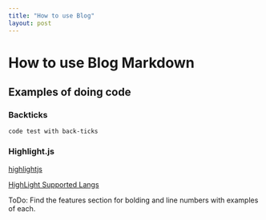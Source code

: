 ```yaml
---
title: "How to use Blog"
layout: post
---
```


# How to use Blog Markdown

## Examples of doing code

### Backticks
```
code test with back-ticks
```

### Highlight.js

[highlightjs](https://github.com/highlightjs/highlight.js)

[HighLight Supported Langs](https://github.com/highlightjs/highlight.js/blob/main/SUPPORTED_LANGUAGES.md)

ToDo: Find the features section for bolding and line numbers with examples of each.
